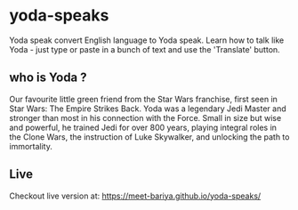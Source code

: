 # yoda-speaks
Yoda speak convert English language to Yoda speak. Learn how to talk like Yoda - just type or paste in a bunch of text and use the 'Translate' button.

## who is Yoda ? 

Our favourite little green friend from the Star Wars franchise, first seen in Star Wars: The Empire Strikes Back. Yoda was a legendary Jedi Master and stronger than most in his connection with the Force. Small in size but wise and powerful, he trained Jedi for over 800 years, playing integral roles in the Clone Wars, the instruction of Luke Skywalker, and unlocking the path to immortality. 

## Live 

Checkout live version at: https://meet-bariya.github.io/yoda-speaks/